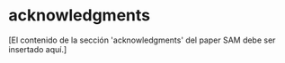 # acknowledgments

[El contenido de la sección 'acknowledgments' del paper SAM debe ser insertado aquí.]
